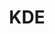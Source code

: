 ---
title: KDE
description: Documentation for KDE
image: konqi.png

# Badge style
style:
    background: "#1D99F3"
    color: "#fff"
---